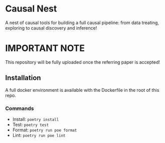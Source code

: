 # Causal Nest
A nest of causal tools for building a full causal pipeline: from data treating, exploring to causal discovery and inference!

# IMPORTANT NOTE 
This repository will be fully uploaded once the referring paper is accepted!

## Installation
A full docker environment is available with the Dockerfile in the root of this repo.

### Commands
- Install: `poetry install` 
- Test: `poetry test` 
- Format: `poetry run poe format`
- Lint: `poetry run poe lint`